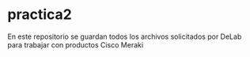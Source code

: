 # practica2
En este repositorio se guardan todos los archivos solicitados por DeLab para trabajar con productos Cisco Meraki
